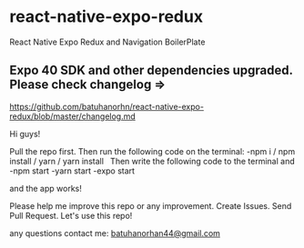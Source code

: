 # react-native-expo-redux
React Native Expo Redux and Navigation BoilerPlate

## Expo 40 SDK and other dependencies upgraded. Please check changelog => 
https://github.com/batuhanorhn/react-native-expo-redux/blob/master/changelog.md

Hi guys!

Pull the repo first. Then run the following code on the terminal:
-npm i / npm install / yarn / yarn install
 
Then write the following code to the terminal and
-npm start
-yarn start
-expo start

and the app works!

Please help me improve this repo or any improvement. Create Issues. Send Pull Request. Let's use this repo!

any questions contact me: batuhanorhan44@gmail.com
